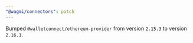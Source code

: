 ```yaml
---
"@wagmi/connectors": patch
---
```


Bumped `@walletconnect/ethereum-provider` from version `2.15.3` to version `2.16.1`.
